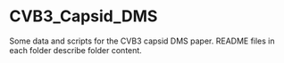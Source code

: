 # CVB3_Capsid_DMS
 Some data and scripts for the CVB3 capsid DMS paper. 
 README files in each folder describe folder content. 
